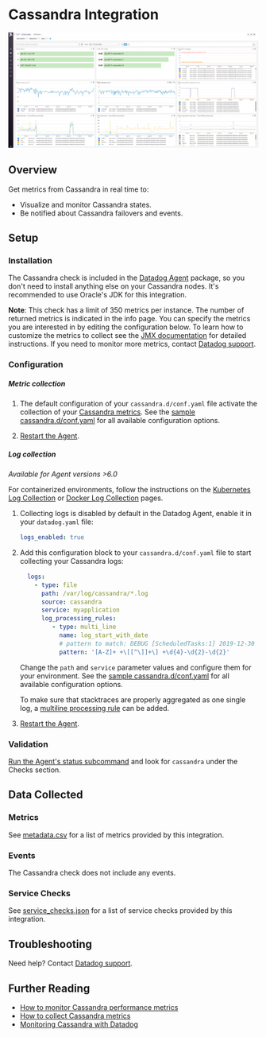 # Cassandra Integration

![Cassandra default dashboard][1]

## Overview

Get metrics from Cassandra in real time to:

- Visualize and monitor Cassandra states.
- Be notified about Cassandra failovers and events.

## Setup

### Installation

The Cassandra check is included in the [Datadog Agent][2] package, so you don't need to install anything else on your Cassandra nodes. It's recommended to use Oracle's JDK for this integration.

**Note**: This check has a limit of 350 metrics per instance. The number of returned metrics is indicated in the info page. You can specify the metrics you are interested in by editing the configuration below. To learn how to customize the metrics to collect see the [JMX documentation][3] for detailed instructions. If you need to monitor more metrics, contact [Datadog support][4].

### Configuration

##### Metric collection

1. The default configuration of your `cassandra.d/conf.yaml` file activate the collection of your [Cassandra metrics](#metrics). See the [sample cassandra.d/conf.yaml][5] for all available configuration options.

2. [Restart the Agent][6].

##### Log collection

_Available for Agent versions >6.0_

For containerized environments, follow the instructions on the [Kubernetes Log Collection][18] or [Docker Log Collection][19] pages.

1. Collecting logs is disabled by default in the Datadog Agent, enable it in your `datadog.yaml` file:

   ```yaml
   logs_enabled: true
   ```

2. Add this configuration block to your `cassandra.d/conf.yaml` file to start collecting your Cassandra logs:

   ```yaml
     logs:
       - type: file
         path: /var/log/cassandra/*.log
         source: cassandra
         service: myapplication
         log_processing_rules:
            - type: multi_line
              name: log_start_with_date
              # pattern to match: DEBUG [ScheduledTasks:1] 2019-12-30
              pattern: '[A-Z]+ +\[[^\]]+\] +\d{4}-\d{2}-\d{2}'
   ```

    Change the `path` and `service` parameter values and configure them for your environment. See the [sample cassandra.d/conf.yaml][5] for all available configuration options.

    To make sure that stacktraces are properly aggregated as one single log, a [multiline processing rule][7] can be added.

3. [Restart the Agent][6].

### Validation

[Run the Agent's status subcommand][11] and look for `cassandra` under the Checks section.

## Data Collected

### Metrics

See [metadata.csv][12] for a list of metrics provided by this integration.

### Events

The Cassandra check does not include any events.

### Service Checks

See [service_checks.json][13] for a list of service checks provided by this integration.

## Troubleshooting

Need help? Contact [Datadog support][4].

## Further Reading

- [How to monitor Cassandra performance metrics][14]
- [How to collect Cassandra metrics][15]
- [Monitoring Cassandra with Datadog][16]

[1]: https://raw.githubusercontent.com/DataDog/integrations-core/master/cassandra/images/cassandra_dashboard.png
[2]: https://app.datadoghq.com/account/settings/agent/latest
[3]: https://docs.datadoghq.com/integrations/java/
[4]: https://docs.datadoghq.com/help/
[5]: https://github.com/DataDog/integrations-core/blob/master/cassandra/datadog_checks/cassandra/data/conf.yaml.example
[6]: https://docs.datadoghq.com/agent/guide/agent-commands/#start-stop-and-restart-the-agent
[7]: https://docs.datadoghq.com/agent/logs/advanced_log_collection/?tab=exclude_at_match#multi-line-aggregation
[8]: https://docs.datadoghq.com/agent/kubernetes/integrations/
[9]: https://docs.datadoghq.com/agent/guide/autodiscovery-with-jmx/?tab=containerizedagent
[10]: https://docs.datadoghq.com/agent/kubernetes/log/
[11]: https://docs.datadoghq.com/agent/guide/agent-commands/#agent-status-and-information
[12]: https://github.com/DataDog/integrations-core/blob/master/cassandra/metadata.csv
[13]: https://github.com/DataDog/integrations-core/blob/master/cassandra/assets/service_checks.json
[14]: https://www.datadoghq.com/blog/how-to-monitor-cassandra-performance-metrics
[15]: https://www.datadoghq.com/blog/how-to-collect-cassandra-metrics
[16]: https://www.datadoghq.com/blog/monitoring-cassandra-with-datadog
[17]: https://docs.datadoghq.com/agent/guide/autodiscovery-with-jmx/?tab=containeragent#autodiscovery-annotations
[18]: https://docs.datadoghq.com/containers/kubernetes/log/
[19]: https://docs.datadoghq.com/containers/docker/log/
